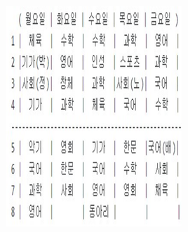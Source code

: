 <html>
  <head>
  </head>
  <body>
    <img src="2.jpg" width="400" height="500" alt="3-4반 시간표" title="3-4반 시간표">
  </body>
</html>
